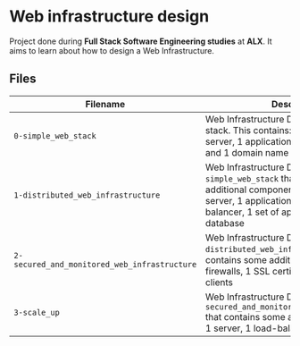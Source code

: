 # Web infrastructure design

Project done during **Full Stack Software Engineering studies** at **ALX**. It aims to learn about how to design a Web Infrastructure.

## Files

| Filename | Description |
| -------- | ----------- |
| `0-simple_web_stack` | Web Infrastructure Design with a LAMP stack. This contains: 1 server, 1 web server, 1 application server, 1 database and 1 domain name |
| `1-distributed_web_infrastructure` | Web Infrastructure Design, based on `0-simple_web_stack` that contains some additional components: 1 server, 1 web server, 1 application server, 1 load-balancer, 1 set of application files, 1 database |
| `2-secured_and_monitored_web_infrastructure` | Web Infrastructure Design, based on `1-distributed_web_infrastructure` that contains some additional components: 3 firewalls, 1 SSL certificate, 3 monitoring clients |
| `3-scale_up` | Web Infrastructure Design, based on `2-secured_and_monitored_web_infrastructure` that contains some additional components: 1 server, 1 load-balancer |
